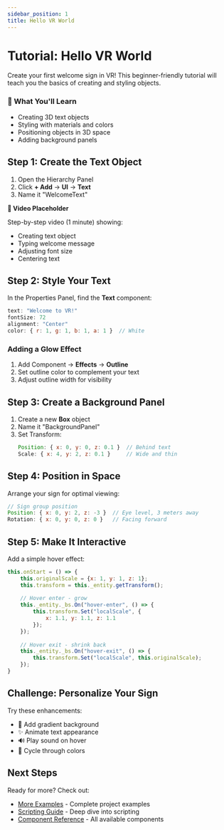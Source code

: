 ```yaml
---
sidebar_position: 1
title: Hello VR World
---
```


# Tutorial: Hello VR World

Create your first welcome sign in VR! This beginner-friendly tutorial will teach you the basics of creating and styling objects.

<div style={{
  backgroundColor: '#f0f4ff',
  border: '2px solid #667eea',
  borderRadius: '8px',
  padding: '20px',
  marginBottom: '2rem'
}}>
  <h3>🎯 What You'll Learn</h3>
  <ul>
    <li>Creating 3D text objects</li>
    <li>Styling with materials and colors</li>
    <li>Positioning objects in 3D space</li>
    <li>Adding background panels</li>
  </ul>
</div>

## Step 1: Create the Text Object

1. Open the Hierarchy Panel
2. Click **+ Add** → **UI** → **Text**
3. Name it "WelcomeText"

<div style={{
  backgroundColor: '#f0f0f0',
  border: '2px dashed #999',
  borderRadius: '8px',
  padding: '20px',
  marginTop: '2rem',
  marginBottom: '2rem'
}}>
  <div style={{textAlign: 'center', color: '#666'}}>
    <p><strong>🎥 Video Placeholder</strong></p>
    <p>Step-by-step video (1 minute) showing:</p>
    <ul style={{textAlign: 'left', maxWidth: '400px', margin: '0 auto'}}>
      <li>Creating text object</li>
      <li>Typing welcome message</li>
      <li>Adjusting font size</li>
      <li>Centering text</li>
    </ul>
  </div>
</div>

## Step 2: Style Your Text

In the Properties Panel, find the **Text** component:

```javascript
text: "Welcome to VR!"
fontSize: 72
alignment: "Center"
color: { r: 1, g: 1, b: 1, a: 1 }  // White
```

### Adding a Glow Effect

1. Add Component → **Effects** → **Outline**
2. Set outline color to complement your text
3. Adjust outline width for visibility

## Step 3: Create a Background Panel

1. Create a new **Box** object
2. Name it "BackgroundPanel"
3. Set Transform:
   ```javascript
   Position: { x: 0, y: 0, z: 0.1 }  // Behind text
   Scale: { x: 4, y: 2, z: 0.1 }     // Wide and thin
   ```

## Step 4: Position in Space

Arrange your sign for optimal viewing:

```javascript
// Sign group position
Position: { x: 0, y: 2, z: -3 }  // Eye level, 3 meters away
Rotation: { x: 0, y: 0, z: 0 }   // Facing forward
```

## Step 5: Make It Interactive

Add a simple hover effect:

```javascript
this.onStart = () => {
    this.originalScale = {x: 1, y: 1, z: 1};
    this.transform = this._entity.getTransform();
    
    // Hover enter - grow
    this._entity._bs.On("hover-enter", () => {
        this.transform.Set("localScale", {
            x: 1.1, y: 1.1, z: 1.1
        });
    });
    
    // Hover exit - shrink back
    this._entity._bs.On("hover-exit", () => {
        this.transform.Set("localScale", this.originalScale);
    });
}
```

## Challenge: Personalize Your Sign

Try these enhancements:
- 🎨 Add gradient background
- ✨ Animate text appearance
- 🔊 Play sound on hover
- 🌈 Cycle through colors

## Next Steps

Ready for more? Check out:
- [More Examples](/docs/examples/) - Complete project examples
- [Scripting Guide](/docs/scripting/) - Deep dive into scripting
- [Component Reference](/docs/components/) - All available components